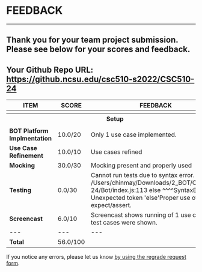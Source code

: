 # FEEDBACK
---
Thank you for your team project submission.                  Please see below for your scores and feedback.
---
## Your Github Repo URL: https://github.ncsu.edu/csc510-s2022/CSC510-24 
| ITEM | SCORE | FEEDBACK |
| --- | --- | --- |
| <tr><th colspan=3> Setup </th></tr> |
| **BOT Platform Implmentation** | 10.0/20 | Only 1 use case implemented.  |
| **Use Case Refinement** | 10.0/10 | Use cases refined |
| **Mocking** | 30.0/30 | Mocking present and properly used |
| **Testing** | 0.0/30 | Cannot run tests due to syntax error. /Users/chinmay/Downloads/2_BOT/CSC510-24/Bot/index.js:113        else        ^^^^SyntaxError: Unexpected token 'else'Proper use of expect/assert. |
| **Screencast** | 6.0/10 | Screencast shows running of 1 use case. No test cases were shown. |
| --- | --- | --- |
| **Total** | 56.0/100 |  |

If you notice any errors, please let us know [by using the regrade request form](https://github.ncsu.edu/CSC-510/Course/blob/main/README.md#homeworkproject-regrade-requests).
